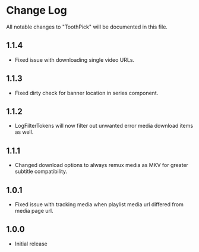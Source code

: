 # Change Log

All notable changes to "ToothPick" will be documented in this file.

## 1.1.4

- Fixed issue with downloading single video URLs.

## 1.1.3

- Fixed dirty check for banner location in series component.

## 1.1.2

- LogFilterTokens will now filter out unwanted error media download items as well.

## 1.1.1

- Changed download options to always remux media as MKV for greater subtitle compatibility.

## 1.0.1

- Fixed issue with tracking media when playlist media url differed from media page url.

## 1.0.0

- Initial release